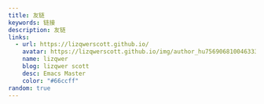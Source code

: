 ```yaml
---
title: 友链
keywords: 链接
description: 友链
links:
  - url: https://lizqwerscott.github.io/
    avatar: https://lizqwerscott.github.io/img/author_hu7569068100463337515.png
    name: lizqwer
    blog: lizqwer scott
    desc: Emacs Master
    color: "#66ccff"
random: true
---
```


<YunLinks :links="frontmatter.links" :random="frontmatter.random" errorImg="https://cdn.yunyoujun.cn/img/avatar/none.jpg" />


